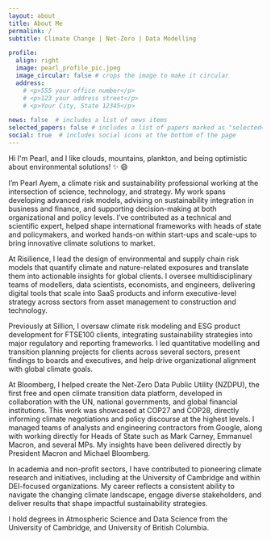 ```yaml
---
layout: about
title: About Me
permalink: /
subtitle: Climate Change | Net-Zero | Data Modelling 

profile:
  align: right
  image: pearl_profile_pic.jpeg
  image_circular: false # crops the image to make it circular
  address: 
    # <p>555 your office number</p>
    # <p>123 your address street</p>
    # <p>Your City, State 12345</p>

news: false  # includes a list of news items
selected_papers: false # includes a list of papers marked as "selected={true}"
social: true  # includes social icons at the bottom of the page
---
```


Hi I'm Pearl, and I like clouds, mountains, plankton, and being optimistic about environmental solutions! :sparkles: :smile:

I’m Pearl Ayem, a climate risk and sustainability professional working at the intersection of science, technology, and strategy. My work spans developing advanced risk models, advising on sustainability integration in business and finance, and supporting decision-making at both organizational and policy levels. I’ve contributed as a technical and scientific expert, helped shape international frameworks with heads of state and policymakers, and worked hands-on within start-ups and scale-ups to bring innovative climate solutions to market.

At Risilience, I lead the design of environmental and supply chain risk models that quantify climate and nature-related exposures and translate them into actionable insights for global clients. I oversee multidisciplinary teams of modellers, data scientists, economists, and engineers, delivering digital tools that scale into SaaS products and inform executive-level strategy across sectors from asset management to construction and technology.

Previously at Sillion, I oversaw climate risk modeling and ESG product development for FTSE100 clients, integrating sustainability strategies into major regulatory and reporting frameworks. I led quantitative modelling and transition planning projects for clients across several sectors, present findings to boards and executives, and help drive organizational alignment with global climate goals.

At Bloomberg, I helped create the Net-Zero Data Public Utility (NZDPU), the first free and open climate transition data platform, developed in collaboration with the UN, national governments, and global financial institutions. This work was showcased at COP27 and COP28, directly informing climate negotiations and policy discourse at the highest levels. I managed teams of analysts and engineering contractors from Google, along with working directly for Heads of State such as Mark Carney, Emmanuel Macron, and several MPs. My insights have been delivered directly by President Macron and Michael Bloomberg.

In academia and non-profit sectors, I have contributed to pioneering climate research and initiatives, including at the University of Cambridge and within DEI-focused organizations. My career reflects a consistent ability to navigate the changing climate landscape, engage diverse stakeholders, and deliver results that shape impactful sustainability strategies.

I hold degrees in Atmospheric Science and Data Science from the University of Cambridge, and University of British Columbia. 